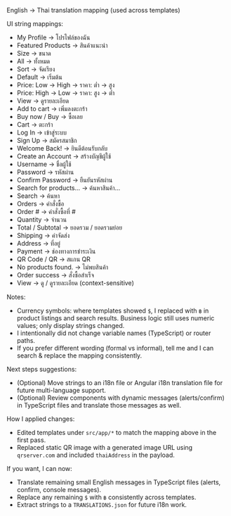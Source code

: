 English → Thai translation mapping (used across templates)

UI string mappings:
- My Profile -> โปรไฟล์ของฉัน
- Featured Products -> สินค้าแนะนำ
- Size -> ขนาด
- All -> ทั้งหมด
- Sort -> จัดเรียง
- Default -> เริ่มต้น
- Price: Low → High -> ราคา: ต่ำ → สูง
- Price: High → Low -> ราคา: สูง → ต่ำ
- View -> ดูรายละเอียด
- Add to cart -> เพิ่มลงตะกร้า
- Buy now / Buy -> ซื้อเลย
- Cart -> ตะกร้า
- Log In -> เข้าสู่ระบบ
- Sign Up -> สมัครสมาชิก
- Welcome Back! -> ยินดีต้อนรับกลับ
- Create an Account -> สร้างบัญชีผู้ใช้
- Username -> ชื่อผู้ใช้
- Password -> รหัสผ่าน
- Confirm Password -> ยืนยันรหัสผ่าน
- Search for products... -> ค้นหาสินค้า...
- Search -> ค้นหา
- Orders -> คำสั่งซื้อ
- Order # -> คำสั่งซื้อที่ #
- Quantity -> จำนวน
- Total / Subtotal -> ยอดรวม / ยอดรวมย่อย
- Shipping -> ค่าจัดส่ง
- Address -> ที่อยู่
- Payment -> ช่องทางการชำระเงิน
- QR Code / QR -> สแกน QR
- No products found. -> ไม่พบสินค้า
- Order success -> สั่งซื้อสำเร็จ
- View -> ดู / ดูรายละเอียด (context-sensitive)

Notes:
- Currency symbols: where templates showed `$`, I replaced with `฿` in product listings and search results. Business logic still uses numeric values; only display strings changed.
- I intentionally did not change variable names (TypeScript) or router paths.
- If you prefer different wording (formal vs informal), tell me and I can search & replace the mapping consistently.

Next steps suggestions:
- (Optional) Move strings to an i18n file or Angular i18n translation file for future multi-language support.
- (Optional) Review components with dynamic messages (alerts/confirm) in TypeScript files and translate those messages as well.

How I applied changes:
- Edited templates under `src/app/*` to match the mapping above in the first pass.
- Replaced static QR image with a generated image URL using `qrserver.com` and included `thaiAddress` in the payload.

If you want, I can now:
- Translate remaining small English messages in TypeScript files (alerts, confirm, console messages).
- Replace any remaining `$` with `฿` consistently across templates.
- Extract strings to a `TRANSLATIONS.json` for future i18n work.
